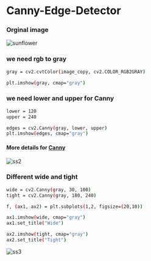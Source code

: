# Canny-Edge-Detector

### Orginal image
![sunflower](https://user-images.githubusercontent.com/47830409/63924154-7293e400-ca50-11e9-854a-25f133625d74.jpg)

### we need rgb to gray
```sh
gray = cv2.cvtColor(image_copy, cv2.COLOR_RGB2GRAY)

plt.imshow(gray, cmap="gray")
```
### we need lower and upper for Canny
```sh
lower = 120
upper = 240

edges = cv2.Canny(gray, lower, upper)
plt.imshow(edges, cmap="gray")
```
#### More details for [Canny](https://docs.opencv.org/3.1.0/da/d22/tutorial_py_canny.html)

![ss2](https://user-images.githubusercontent.com/47830409/63924662-50e72c80-ca51-11e9-9fb4-fdf22b3e74a0.PNG)

### Different wide and tight
```sh
wide = cv2.Canny(gray, 30, 100)
tight = cv2.Canny(gray, 180, 240)

f, (ax1, ax2) = plt.subplots(1,2, figsize=(20,10))

ax1.imshow(wide, cmap="gray")
ax1.set_title("Wide")

ax2.imshow(tight, cmap="gray")
ax2.set_title("Tight")
```

![ss3](https://user-images.githubusercontent.com/47830409/63924688-6197a280-ca51-11e9-80cb-595da20ce6ef.PNG)
